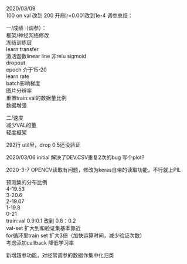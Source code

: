 2020/03/09  
100 on val 改到 200
开局lr=0.001改到1e-4
调参总结：

一/成绩（调参）：  
框架/神经网络修改  
冻结训练层  
learn transfer  
激活函数linear line 非relu sigmoid  
dropout  
epoch 介于15-20  
learn rate  
batch影响梯度  
图片分辨率  
重置train:val的数据量比例  
数据增强  

二/速度  
减少VAL的量  
轻度框架  

292行 util里，drop 0.5还没验证

2020/03/06 initial
解决了DEV.CSV重复2次的bug
写个plot?

2020-3-7
OPENCV读取有问题，修改为keras自带的读取功能，不行就上PIL

预测集的分布比例  
4-19.53  
3-20.6  
2-19.07  
1-19.8  
0-21  
train:val 0.9:0.1 改到 0.8：0.2  
val-set 扩大到和验证集基本靠近  
for循环里train set 扩大3倍（加快运算时间，减少验证次数）  
考虑添加callback 降低学习率  

新增超参功能，对经常调参的数据作集中化归类